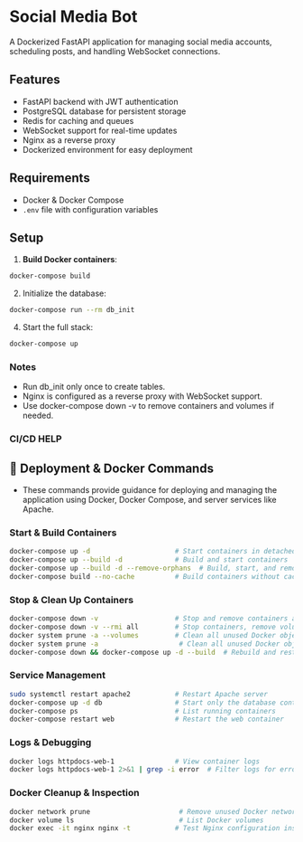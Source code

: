 # Social Media Bot

A Dockerized FastAPI application for managing social media accounts, scheduling posts, and handling WebSocket connections.

## Features

- FastAPI backend with JWT authentication
- PostgreSQL database for persistent storage
- Redis for caching and queues
- WebSocket support for real-time updates
- Nginx as a reverse proxy
- Dockerized environment for easy deployment

## Requirements

- Docker & Docker Compose
- `.env` file with configuration variables

## Setup

1. **Build Docker containers**:

```bash
docker-compose build
```
2. Initialize the database:

```bash
docker-compose run --rm db_init
```
4. Start the full stack:
```bash
docker-compose up
```
### Notes
- Run db_init only once to create tables.
- Nginx is configured as a reverse proxy with WebSocket support.
- Use docker-compose down -v to remove containers and volumes if needed.


### CI/CD HELP

## 🚀 Deployment & Docker Commands

- These commands provide guidance for deploying and managing the application using Docker, Docker Compose, and server services like Apache.

### Start & Build Containers
```bash
docker-compose up -d                     # Start containers in detached mode
docker-compose up --build -d             # Build and start containers
docker-compose up --build -d --remove-orphans  # Build, start, and remove orphaned containers
docker-compose build --no-cache          # Build containers without cache
```

### Stop & Clean Up Containers
```bash
docker-compose down -v                   # Stop and remove containers and volumes
docker-compose down -v --rmi all         # Stop containers, remove volumes, remove images
docker system prune -a --volumes         # Clean all unused Docker objects including volumes
docker system prune -a                    # Clean all unused Docker objects excluding volumes
docker-compose down && docker-compose up -d --build  # Rebuild and restart containers
```

### Service Management

```bash
sudo systemctl restart apache2           # Restart Apache server
docker-compose up -d db                  # Start only the database container
docker-compose ps                        # List running containers
docker-compose restart web               # Restart the web container
```

### Logs & Debugging
```bash
docker logs httpdocs-web-1               # View container logs
docker logs httpdocs-web-1 2>&1 | grep -i error  # Filter logs for errors
```
### Docker Cleanup & Inspection
```bash
docker network prune                      # Remove unused Docker networks
docker volume ls                          # List Docker volumes
docker exec -it nginx nginx -t           # Test Nginx configuration inside container
````
